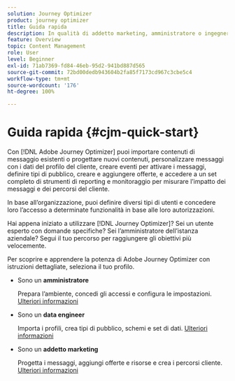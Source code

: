 ```yaml
---
solution: Journey Optimizer
product: journey optimizer
title: Guida rapida
description: In qualità di addetto marketing, amministratore o ingegnere dati, scopri e apprendi la potenza di Adobe Journey Optimizer con istruzioni dettagliate.
feature: Overview
topic: Content Management
role: User
level: Beginner
exl-id: 71ab7369-fd84-46eb-95d2-941bd887d565
source-git-commit: 72bd00dedb943604b2fa85f7173cd967c3cbe5c4
workflow-type: tm+mt
source-wordcount: '176'
ht-degree: 100%

---
```


# Guida rapida {#cjm-quick-start}

Con [!DNL Adobe Journey Optimizer] puoi importare contenuti di messaggio esistenti o progettare nuovi contenuti, personalizzare messaggi con i dati del profilo del cliente, creare eventi per attivare i messaggi, definire tipi di pubblico, creare e aggiungere offerte, e accedere a un set completo di strumenti di reporting e monitoraggio per misurare l’impatto dei messaggi e dei percorsi del cliente.

In base all’organizzazione, puoi definire diversi tipi di utenti e concedere loro l’accesso a determinate funzionalità in base alle loro autorizzazioni.

Hai appena iniziato a utilizzare [!DNL Journey Optimizer]? Sei un utente esperto con domande specifiche? Sei l’amministratore dell’istanza aziendale? Segui il tuo percorso per raggiungere gli obiettivi più velocemente.

Per scoprire e apprendere la potenza di Adobe Journey Optimizer con istruzioni dettagliate, seleziona il tuo profilo.

* Sono un **amministratore**

  Prepara l’ambiente, concedi gli accessi e configura le impostazioni. [Ulteriori informazioni](path/administrator.md)

* Sono un **data engineer**

  Importa i profili, crea tipi di pubblico, schemi e set di dati. [Ulteriori informazioni](path/data-engineer.md)

* Sono un **addetto marketing**

  Progetta i messaggi, aggiungi offerte e risorse e crea i percorsi cliente. [Ulteriori informazioni](path/marketer.md)
